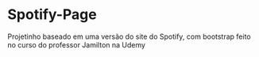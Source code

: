 # Spotify-Page
Projetinho baseado em uma versão do site do Spotify, com bootstrap feito no curso do professor Jamilton na Udemy
